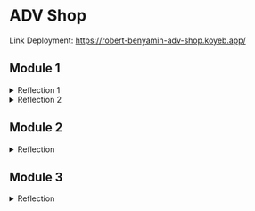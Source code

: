 # ADV Shop
Link Deployment: https://robert-benyamin-adv-shop.koyeb.app/

## Module 1

<details>
<summary>Reflection 1</summary>

## Clean Code Principles and Secure Coding Practices

### Clean code

1. Meaningful Names  
   Salah satu penerapan prinsip tersebut terdapat pada file `ProductRepository.java`.

    ```java
    private List<Product> productData = new ArrayList<>();
    ```

    ArrayList tersebut memiliki nama yang mendeskripsikan data apa yang disimpan didalamnya, yaitu Product.

2. Function  
   Salah satu penerapan prinsip tersebut terdapat pada file `ProductController.java`.

    ```java
    @PostMapping("/product/delete/{productId}")
    public String deleteProduct(@PathVariable String productId) {
        service.deleteById(productId);
        return "redirect:/product/list";
    }
    ```

    Fungsi tersebut memiliki nama yang deskriptif. Fungsi tersebut juga hanya melakukan satu hal, yaitu menghapus product.

3. Comments  
   Salah satu penerapan prinsip tersebut terdapat pada file `HomePageFunctionalTest.java`.

    ```java
    /**
     * The port number assigned to the running application during test execution. * Set automatically during each test run by Spring Framework's test context. */
    @LocalServerPort
    private int serverPort;
    ```

    Comment tersebut memberikan informasi tambahan mengenai variabel `serverPort`, yaitu bahwa variabel tersebut menyimpan port number untuk testing.

4. Objects and Data Structure  
   Salah satu penerapan prinsip tersebut terdapat pada file `Product.java`.
    ```java
    @Getter @Setter
    public class Product {
        private String productId;
        private String productName;
        private int productQuantity;
    }
    ```
    Setiap atribut bertipe private sehingga setiap variabel bersifat independen. Setiap atribut tersebut hanya dapat diakses melalui fungsi getter dan setter.

### Secure Coding

Kode saya barulah mengimplementasikan testing untuk memenuhi prinsip secure coding. Testing tersebut terdiri dari 2 jenis, yaitu unit testing dan functional testing.

## Mistake in my code

- Kode saya masih belum mengimplementasikan error handling yang baik. Peningkatan yang bisa saya lakukan adalah dengan mengimplemntasikan error handling sesuai standar terutama pada fungsi-fungsi seperti create, edit, dan delete product.

- Cara saya menerapkan ID untuk product masih sangat tidak efektif yang berakibat ke algoritma untuk mencari product menggunakan ID juga tidak efektif. Peningkatan yang bisa saya lakukan adalah menggunakan ID generator kemudian menyimpan data product di database, bukan di ArrayList.

- Kode saya belum menerapkan validasi input. Peningkatan yang bisa saya lakukan adalah menerapkan validasi input ketika user create dan edit product.

</details>

<details>
<summary>Reflection 2</summary>

1.  - Untuk saat ini, saya belum terlalu merasakan suatu hal positif dari menulis unit test. Hal ini karena saya belum merasakan langsung manfaat dari adanya test tersebut. Namun, saya merasa kode saya akan lebih aman dari error ketika mengalami perubahan. 
    - Jumlah unit test yang perlu dibuat untuk satu class bergantung pada kompleksitas class tersebut. Semakin kompleks suatu class, maka semakin banyak unit test yang harus dibuat.
    - Suatu unit tests dikatakan cukup untuk memverifikasi suatu program ketika semua kemungkinan skenario dari program kita telah dihandle oleh suatu unit test.
    - 100% code coverage tidak menjamin bahwa kode kita bebas dari error atau bug. 100% code coverage hanya berarti seluruh bagian kode kita telah dites. Namun suatu bagian kode bisa memiliki beberapa skenario. Bisa saja terdapat kemungkinan skenario yang tidak ditangani oleh test kita.

2. Menurut saya kode tersebut jadi kurang bersih karena terdapat redundansi kode. Selain itu, jika suatu saat kita perlu melakukan perubahan pada setup prosedur, maka kita perlu melakukan dua kali perubahan. Untuk meningkatkan kode tersebut, kita dapat menempatkan test untuk menghitung jumlah item pada product list di file yang sama sehingga kita tidak perlu menjalankan prosedur setup dua kali.

</details>

## Module 2

<details>
<summary>Reflection</summary>

1. List of Code Quality Issues that have been Fixed
    - Menghapus `access modifier public` dari fungsi fungsi pada `ProductService.java`
    - Menambahkan `token permission` pada `ci.yml`
    - Menghapus import yang tidak terpakai pada `ProductRepositoryTest.java`
    - Menambahkan deskripsi kepada tabel pada `productList.html`

2. Ya, menurut saya implementasi sekarang sudah memenuhi Continuous Integration dan Continuous Deployment. Continuous Integration merupakan praktik untuk mengautomasi proses integrasi dan verifikasi setiap perubahan pada kode kita dengan bantuan alat. Implementasi sekarang sudah memenuhi hal tersebut dengan membuat script untuk menjalankan test suite (`ci.yml`) dan menganalisis isu keamanan (`pmd.yml` & `scorecard.yml`) setiap melakukan push ke repository Github. Continuous Deployment merupakan praktik untuk mengautomasi proses deployment aplikasi kita ke server tertentu. Implementasi sekarang sudah memenuhi hal tersebut dengan mengintegrasikan layanan `Koyeb` ke repository Github, sehingga aplikasi akan otomatis ter-deploy setiap kali melakukan push ke branch main repository Github.

</details>

</details>

## Module 3

<details>
<summary>Reflection</summary>

1. Explain what principles you apply to your project!
    - Single Responsibility Principle (SRP)  
    Saya mengimplementasikan SRP dengan membuat class CarController dan HomeController terpisah dari file ProductController. Hal ini membuat setiap class hanya berinteraksi dengan satu model. Selain itu, saya juga menghapus extends ProductController dari CarController. Hal ini membuat CarController benar benar fokus terhadap model Car saja.
    - Open-Closed Principle (OCP)  
    OCP terdapat pada CarService, CarServiceImpl dan ProductService, ProductServiceImpl. CarService dan ProductService sudah tertutup terhadap modfikasi. Jika ingin menambahkan fungsionalitas, saya bisa meng-implement service baru pada ProductServiceImpl dan CarServiceImpl.
    - Liskov Substitution Principle (LSP)  
    Class *ServiceImpl adalah turunan dari *Service. *ServiceImpl dapat digunakan untuk menggantikan *Service. Hal ini sesuai dengan prinsip LSP dimana subclass dapat digunakan untuk menggantikan parent-nya.
    - Interface Segregation Principle (ISP)  
    Interface pada project ini sudah dipisahkan menjadi ProductService dan CarService sehingga class ProductServiceImpl dan CarServiceImpl dapat mengimplementasikan interface yang mereka perlukan saja.
    - Dependency Inversions Principle (DIP)  
    Saya mengubah `private CarServiceImpl carservice;` menjadi `private CarService carservice;` pada CarController. Hal ini sesuai dengan prinsip DIP dimana suatu class harus bergantung pada interface atau abstract class dibandingkan implementasi konkret.

2. The advantages of applying SOLID principles
    - Kode lebih mudah dipahami
    - Karena kode mudah dipahami, saya juga akan lebih mudah melakukan perubahan terhadap kode
    - Prinsip seperti SRP membuat lebih mudah ketika ingin melakukan testing karena kompleksitas yang rendah dari setiap method
    - Mengurangi resiko terjadinya bug. Dengan meimplemntasikan SOLID principle, project saya akan menjadi low coupling dan high cohesion. Hal ini akan membuat perubahan yang saya lakukan di suatu kode tidak akan mempengaruhi kode lainnya sehingga mengurangi terjadinya error. Sebagai contoh, sebelumnya jika saya ingin mengubah hal-hal yang berhubungan dengan Product atau Car, saya harus melakukannya di satu file saja, yaitu ProductController. Namun, sekarang saya hanya perlu mengubah CarController jika saya ingin mengubah hal-hal yang berhubungan dengan Car.

3. The disadvantages of not applying SOLID principles
    - Kode lebih sulit dipahami
    - Ribet ketika ingin menambahkan fungsionalitas baru
    - Testing lebih sulit dibuat
    - Error atau bug akan lebih mudah muncul
    - Contoh: Ketika ProductController dan CarController masih menjadi satu file, kita akan lebih sulit mencari dimana class CarController berada. Jika semua controller digabung dalam satu file, semakin banyak controller maka akan semakin banyak juga jumlah baris kode. Hal ini akan membuat penambahan controller baru semakin sulit. Resiko terjadinya error juga semakin besar karena bisa saja perubahan yang kita lakukan pada suatu method ternyata berpengaruh terhadap method di class lain.

</details>
